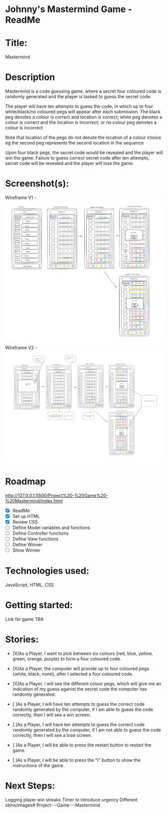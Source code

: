 # Johnny's Mastermind Game - ReadMe

# Title:

Mastermind

# Description

Mastermind is a code guessing game, where a secret four coloured code is randomly generated and the player is tasked to guess the secret code.

The player will have ten attempts to guess the code, in which up to four white/black/no coloured pegs will appear after each submission.
The black peg denotes a colour is correct and location is correct;
white peg denotes a colour is correct and the location is incorrect;
or
no colour peg denotes a colour is incorrect

Note that location of the pegs do not denote the location of a colour choice eg the second peg represents the second location in the sequence

Upon four black pegs, the secret code would be revealed and the player will win the game.
Failure to guess correct secret code after ten attempts, secret code will be revealed and the player will lose the game.

# Screenshot(s):

Wireframe V1 - ![alt text](<Images/Wireframe V1.png>)
Wireframe V2 - ![alt text](<Images/Wireframe V2.png>)

# Roadmap

http://127.0.0.1:5500/Project%20-%20Game%20-%20Mastermind/index.html

- [x] ReadMe
- [x] Set up HTML
- [x] Review CSS
- [ ] Define Model variables and functions
- [ ] Define Controller functions
- [ ] Define View functions
- [ ] Define Winner
- [ ] Show Winner

# Technologies used:

JavaScript, HTML, CSS

# Getting started:

Link for game TBA

# Stories:

- [X]As a Player, I want to pick between six colours {red, blue, yellow, green, orange, purple} to form a four coloured code.

- [X]As a Player, the computer will provide up to four coloured pegs {white, black, none}, after I selected a four coloured code.

- [X]As a Player, I will see the different colour pegs, which will give me an indication of my guess aganist the secret code the computer has randomly generated.

- [ ]As a Player, I will have ten attempts to guess the correct code randomly generated by the computer, if I am able to guess the code correctly, then I will see a win screen.

- [ ]As a Player, I will have ten attempts to guess the correct code randomly generated by the computer, if I am not able to guess the code correctly, then I will see a lose screen.

- [ ]As a Player, I will be able to press the restart button to restart the game.

- [ ]As a Player, I will be able to press the "I" button to show the instructions of the game.

# Next Steps:

Logging player win streaks
Timer to introduce urgency
Different skins/images# Project---Game---Mastermind
